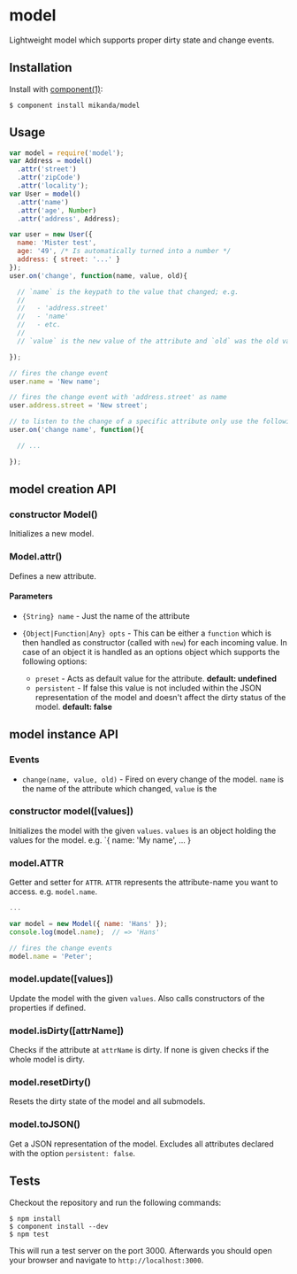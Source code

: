
# model

  Lightweight model which supports proper dirty state and change events.

## Installation

  Install with [component(1)](http://component.io):

    $ component install mikanda/model

## Usage

  ```js
  var model = require('model');
  var Address = model()
    .attr('street')
    .attr('zipCode')
    .attr('locality');
  var User = model()
    .attr('name')
    .attr('age', Number)
    .attr('address', Address);

  var user = new User({
    name: 'Mister test',
    age: '49', /* Is automatically turned into a number */
    address: { street: '...' }
  });
  user.on('change', function(name, value, old){

    // `name` is the keypath to the value that changed; e.g.
    //
    //   - 'address.street'
    //   - 'name'
    //   - etc.
    //
    // `value` is the new value of the attribute and `old` was the old value

  });

  // fires the change event
  user.name = 'New name';

  // fires the change event with 'address.street' as name
  user.address.street = 'New street';

  // to listen to the change of a specific attribute only use the following
  user.on('change name', function(){

    // ...

  });
  ```

## model creation API

### constructor Model()

  Initializes a new model.

### Model.attr()

  Defines a new attribute.

#### Parameters

  * `{String} name` - Just the name of the attribute
  * `{Object|Function|Any} opts` - This can be either a `function` which is then
    handled as constructor (called with `new`) for each incoming value.  In
    case of an object it is handled as an options object which supports the
    following options:

     * `preset` - Acts as default value for the attribute.
       **default: undefined**
     * `persistent` - If false this value is not included within the JSON
       representation of the model and doesn't affect the dirty status of the
       model.  **default: false**

## model instance API

### Events

  * `change(name, value, old)` - Fired on every change of the model. `name` is
  the name of the attribute which changed, `value` is the 

### constructor model([values])

  Initializes the model with the given `values`.  `values` is an object
  holding the values for the model.  e.g. `{ name: 'My name', ... }

### model.ATTR

  Getter and setter for `ATTR`.  `ATTR` represents the attribute-name you want
  to access.  e.g. `model.name`.

  ```js
  ...

  var model = new Model({ name: 'Hans' });
  console.log(model.name);  // => 'Hans'

  // fires the change events
  model.name = 'Peter';
  ```

### model.update([values])

  Update the model with the given `values`.  Also calls constructors of the
  properties if defined.

### model.isDirty([attrName])

  Checks if the attribute at `attrName` is dirty.  If none is given checks if
  the whole model is dirty.

### model.resetDirty()

  Resets the dirty state of the model and all submodels.

### model.toJSON()

  Get a JSON representation of the model.  Excludes all attributes declared
  with the option `persistent: false`.

## Tests

  Checkout the repository and run the following commands:

    $ npm install
    $ component install --dev
    $ npm test

  This will run a test server on the port 3000.  Afterwards you should open
  your browser and navigate to `http://localhost:3000`.
